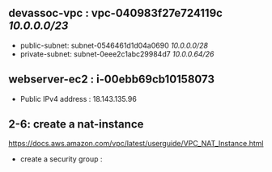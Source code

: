 ## devassoc-vpc : 	vpc-040983f27e724119c *10.0.0.0/23*
* public-subnet: subnet-0546461d1d04a0690 *10.0.0.0/28*
* private-subnet: subnet-0eee2c1abc29984d7 *10.0.0.64/26*

## webserver-ec2 : i-00ebb69cb10158073
* Public IPv4 address : 18.143.135.96

## 2-6: create a nat-instance 
https://docs.aws.amazon.com/vpc/latest/userguide/VPC_NAT_Instance.html
- create a security group : 